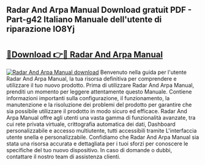 ## Radar And Arpa Manual Download gratuit PDF - Part-g42 Italiano Manuale dell'utente di riparazione IO8Yj

# <h2><a href="http://dfbp1np.blite.top/?on=Radar+And+Arpa+Manual">🔗Download 👉🔴 Radar And Arpa Manual</a></h2>

[![Radar And Arpa Manual download](https://i.imgur.com/lujVjoI.png)](http://dfbp1np.blite.top/?on=Radar+And+Arpa+Manual)
Benvenuto nella guida per l'utente Radar And Arpa Manual, la tua risorsa definitiva per comprendere e utilizzare il tuo nuovo prodotto. Prima di utilizzare Radar And Arpa Manual, prenditi un momento per leggere attentamente questo Manuale. Contiene informazioni importanti sulla configurazione, il funzionamento, la manutenzione e la risoluzione dei problemi del prodotto per garantire che sia possibile utilizzare il prodotto in modo sicuro ed efficace. Radar And Arpa Manual offre agli utenti una vasta gamma di funzionalità avanzate, tra cui rete privata virtuale, crittografia automatica dei dati, Dashboard personalizzabile e accesso multiutente, tutti accessibili tramite L'interfaccia utente snella e personalizzabile. Confidiamo che Radar And Arpa Manual sia stata una risorsa accurata e dettagliata per i tuoi sforzi per conoscere le specifiche del tuo nuovo dispositivo. In caso di domande o dubbi, contattare il nostro team di assistenza clienti.

